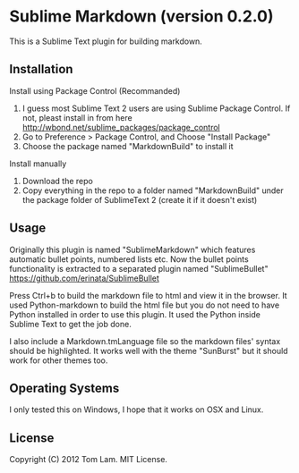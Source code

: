 # Sublime Markdown (version 0.2.0)

This is a Sublime Text plugin for building markdown.

## Installation

Install using Package Control (Recommanded)

1. I guess most Sublime Text 2 users are using Sublime Package Control. If not, pleast install in from here <http://wbond.net/sublime_packages/package_control>
2. Go to Preference > Package Control, and Choose "Install Package"
3. Choose the package named "MarkdownBuild" to install it

Install manually

1. Download the repo
2. Copy everything in the repo to a folder named "MarkdownBuild" under the package folder of SublimeText 2 (create it if it doesn't exist)

## Usage

Originally this plugin is named "SublimeMarkdown" which features automatic bullet points, numbered lists etc. Now the bullet points functionality is extracted to a separated plugin named "SublimeBullet" <https://github.com/erinata/SublimeBullet> 

Press Ctrl+b to build the markdown file to html and view it in the browser. It used Python-markdown to build the html file but you do not need to have Python installed in order to use this plugin. It used the Python inside Sublime Text to get the job done.

I also include a Markdown.tmLanguage file so the markdown files' syntax should be highlighted. It works well with the theme "SunBurst" but it should work for other themes too.

## Operating Systems

I only tested this on Windows, I hope that it works on OSX and Linux.

## License

Copyright (C) 2012 Tom Lam. MIT License.
